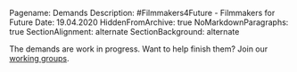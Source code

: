 Pagename: Demands
Description: #Filmmakers4Future - Filmmakers for Future
Date: 19.04.2020
HiddenFromArchive: true
NoMarkdownParagraphs: true
SectionAlignment: alternate
SectionBackground: alternate

The demands are work in progress. Want to help finish them? Join our [working groups](/participate).
